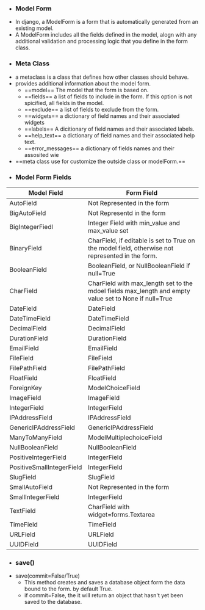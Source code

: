 - ### Model Form
- In django, a ModelForm is  a form that is automatically generated from an existing model.
- A ModelForm includes all the fields defined in the model,  alogn with any additional validation and processing logic that you define in the form class.
- ### Meta Class
- a metaclass is a class that defines how other classes should behave. 
- provides additional information about the model form.
	- ==model== The model that the form is based on.
	- ==fields== a list of fields to include in the form. If this option is not spicified, all  fields in the model.
	- ==exclude== a list of fields to exclude from the form.
	- ==widgets== a dictionary of field names and their associated widgets
	- ==labels== A dicitionary of field names and their associated labels.
	- ==help_text== a dictionary of field names and their associated help text.
	- ==error_messages== a dictionary of fields names and their assosited wie
- ==meta class use for customize the outside  class or modelForm.==
- ### Model Form Fields
| Model Field               | Form Field                                                                                            |
| ------------------------- | ----------------------------------------------------------------------------------------------------- |
| AutoField                 | Not Represented in the form                                                                           |
| BigAutoField              | Not Representd in the form                                                                            |
| BigIntegerFiedl           | Integer Field with min_value and max_value set                                                        |
| BinaryField               | CharField, if editable is set to True on the model field, otherwise not represented in the form.      |
| BooleanField              | BooleanField, or NullBooleanField if null=True                                                        |
| CharField                 | CharField with max_length set to the mdoel fields max_length and empty value set to None if null=True |
| DateField                 | DateField                                                                                             |
| DateTimeField             | DateTimeField                                                                                         |
| DecimalField              | DecimalField                                                                                          |
| DurationField             | DurationField                                                                                         |
| EmailField                | EmailField                                                                                            |
| FileField                 | FileField                                                                                             |
| FilePathField             | FilePathField                                                                                         |
| FloatField                | FloatField                                                                                            |
| ForeignKey                | ModelChoiceField                                                                                      |
| ImageField                | ImageField                                                                                            |
| IntegerField              | IntegerField                                                                                          |
| IPAddressField            | IPAddressField                                                                                        |
| GenericIPAddressField     | GenericIPAddressField                                                                                 |
| ManyToManyField           | ModelMultiplechoiceField                                                                              |
| NullBooleanField          | NullBooleanField                                                                                      |
| PositiveIntegerField      | IntegerField                                                                                          |
| PositiveSmallIntegerField | IntegerField                                                                                          |
| SlugField                 | SlugField                                                                                             |
| SmallAutoField            | Not Represented in the form                                                                           |
| SmallIntegerField         | IntegerField                                                                                          |
| TextField                 | CharField with widget=forms.Textarea                                                                  |
| TimeField                 | TimeField                                                                                             |
| URLField                  | URLField                                                                                              |
| UUIDField                 | UUIDField                                                                                             |
- ### save()
- save(commit=False/True) 
	- This method creates and saves a database object  form the data bound to the form. by default True.
	- if commit=False, the it will return an object that hasn't yet been saved to the database.